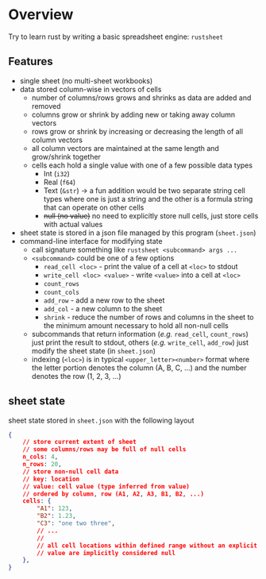# Overview
Try to learn rust by writing a basic spreadsheet engine: `rustsheet` 
## Features
- single sheet (no multi-sheet workbooks)
- data stored column-wise in vectors of cells
	- number of columns/rows grows and shrinks as data are added and removed
	- columns grow or shrink by adding new or taking away column vectors
	- rows grow or shrink by increasing or decreasing the length of all column vectors
	- all column vectors are maintained at the same length and grow/shrink together
	- cells each hold a single value with one of a few possible data types
		- Int (`i32`)
		- Real (`f64`)
		- Text (`&str`) → a fun addition would be two separate string cell types where one is just a string and the other is a formula string that can operate on other cells
		- ~~null (no value)~~ no need to explicitly store null cells, just store cells with actual values
- sheet state is stored in a json file managed by this program (`sheet.json`)
- command-line interface for modifying state
	-  call signature something like `rustsheet <subcommand> args ...`
	- `<subcommand>` could be one of a few options
		- `read_cell <loc>` - print the value of a cell at `<loc>` to stdout
		- `write_cell <loc> <value>` -  write `<value>` into a cell at `<loc>`
		- `count_rows`
		- `count_cols`
		- `add_row` - add a new row to the sheet
		- `add_col` - a new column to the sheet
		- `shrink` - reduce the number of rows and columns in the sheet to the minimum amount necessary to hold all non-null cells
	- subcommands that return information (_e.g._ `read_cell`, `count_rows`) just print the result to stdout, others (_e.g._ `write_cell`, `add_row`) just modify the sheet state (in `sheet.json`)
	- indexing (`<loc>`) is in typical `<upper_letter><number>` format where the letter portion denotes the column (A, B, C, ...) and the number denotes the row (1, 2, 3, ...)
## sheet state
sheet state stored in `sheet.json` with the following layout
```json
{
	// store current extent of sheet
	// some columns/rows may be full of null cells
	n_cols: 4,
	n_rows: 20,
	// store non-null cell data
	// key: location
	// value: cell value (type inferred from value)
	// ordered by column, row (A1, A2, A3, B1, B2, ...)
	cells: {
		"A1": 123,
		"B2": 1.23,
		"C3": "one two three",
		// ...
		//
		// all cell locations within defined range without an explicit
		// value are implicitly considered null
	},
}
```

